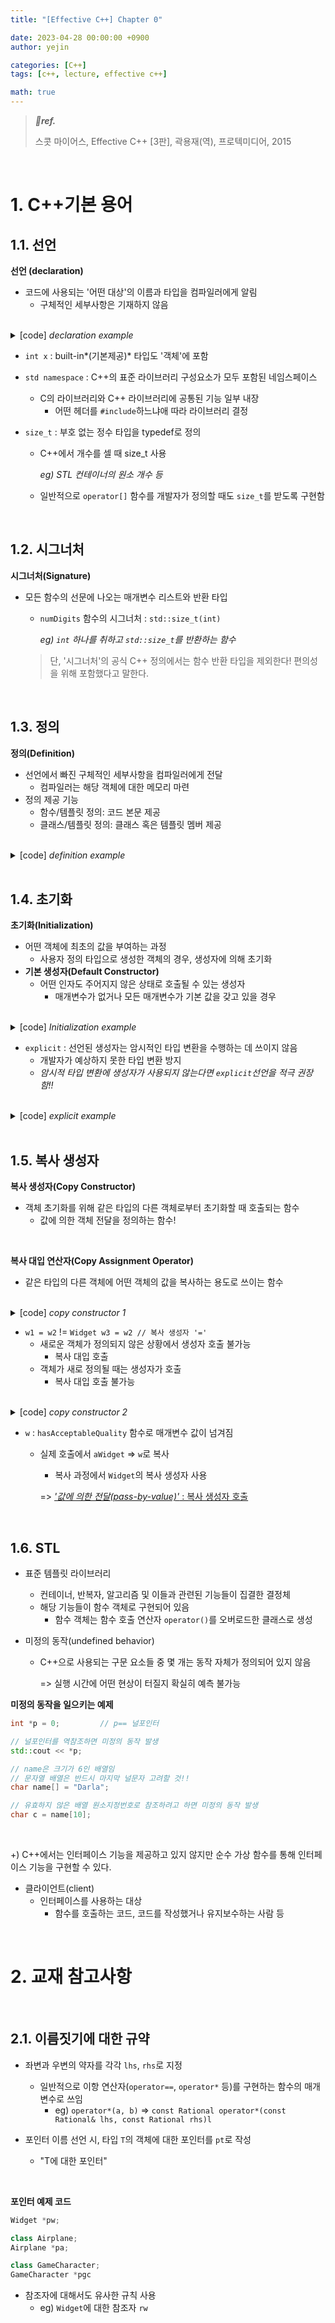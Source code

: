 ```yaml
---
title: "[Effective C++] Chapter 0"

date: 2023-04-28 00:00:00 +0900
author: yejin

categories: [C++]
tags: [c++, lecture, effective c++]

math: true
---
```



> ***💙ref.***
>
> 스콧 마이어스, Effective C++ \[3판], 곽용재(역), 프로텍미디어, 2015

<br>

# **1. C++기본 용어**



## **1.1. 선언**



**선언 (declaration)**

* 코드에 사용되는 '어떤 대상'의 이름과 타입을 컴파일러에게 알림
  * 구체적인 세부사항은 기재하지 않음

<br>

<details>
<summary>[code] <i>declaration example</i></summary>
<div markdown="1">

```c++
extern int x;	// 객체 선언
std::size_t numdigits(int number);	// 함수 선언

class Widget;	// 클래스 선언

template<typename T>	// 템플릿 선언
class GraphNode;
```

</div>
</details>


* `int x`  : built-in*(기본제공)* 타입도 '객체'에 포함

* `std namespace` : C++의 표준 라이브러리 구성요소가 모두 포함된 네임스페이스

  * C의 라이브러리와 C++ 라이브러리에 공통된 기능 일부 내장
    * 어떤 헤더를 `#include`하느냐애 따라 라이브러리 결정

* `size_t` : 부호 없는 정수 타입을 typedef로 정의

  * C++에서 개수를 셀 때 size_t 사용

    *eg) STL 컨테이너의 원소 개수 등*

  * 일반적으로 `operator[]` 함수를 개발자가 정의할 때도 `size_t`를 받도록 구현함

<br>

## **1.2. 시그너처**

**시그너처(Signature)**

* 모든 함수의 선문에 나오는 매개변수 리스트와 반환 타입

  * `numDigits` 함수의 시그너처 : `std::size_t(int)`

    *eg) `int` 하나를 취하고 `std::size_t`를 반환하는 함수*

  > 단, '시그너처'의 공식 C++ 정의에서는 함수 반환 타입을 제외한다! 편의성을 위해 포함했다고 말한다.

<br>

## **1.3. 정의**

**정의(Definition)**

* 선언에서 빠진 구체적인 세부사항을 컴파일러에게 전달
  * 컴파일러는 해당 객체에 대한 메모리 마련
* 정의 제공 기능
  * 함수/템플릿 정의: 코드 본문 제공
  * 클래스/템플릿 정의: 클래스 혹은 템플릿 멤버 제공

<br>

<details>
<summary>[code] <i>definition example</i></summary>
<div markdown="1">

```c++
int x;	// 객체 정의

std::size_t numDigits(int number)	// 함수 정의
{
    std::size_t digitSoFar = 1;
    
    while ((number/10) != 0) ++digitsSoFar;
    // 반환 값: 매개변수에 들어 있는 숫자 개수
    return digitsSoFar;
}

class Widget	// 클래스 정의
{
public:
    Widget();
    ~Widget();
    ...
};

template<typename T>	// 클래스 템플릿 정의
class GraphNode
{
public:
    GraphNode();
    ~GraphNode();
    ...
};
```

</div>
</details>

<br>

## **1.4. 초기화**

**초기화(Initialization)**

* 어떤 객체에 최초의 값을 부여하는 과정 
  * 사용자 정의 타입으로 생성한 객체의 경우, 생성자에 의해 초기화
* **기본 생성자(Default Constructor)**
  * 어떤 인자도 주어지지 않은 상태로 호출될 수 있는 생성자
    * 매개변수가 없거나 모든 매개변수가 기본 값을 갖고 있을 경우

<br>

<details>
<summary>[code] <i>Initialization example</i></summary>
<div markdown="1">

```c++
// 기본 생성자
class A
{
public:
	A();
};

// 기본 생성자
class B
{
public:
	explicit B(int x = 0, bool b = true);
}

// 기본 생성자x
class C
{
public:
	explicit C(int x);
}
```

</div>
</details>


* `explicit` : 선언된 생성자는 암시적인 타입 변환을 수행하는 데 쓰이지 않음
  * 개발자가 예상하지 못한 타입 변환 방지
  * *암시적 타입 변환에 생성자가 사용되지 않는다면 `explicit`선언을 적극 권장함!!*

<br>

<details>
<summary>[code] <i>explicit example</i></summary>
<div markdown="1">

```
1. void doSomething(B bObject);
2. B bObj1;
3. doSomething(bObj1);
4. B bObj2;
5. doSomething(28);
6. doSomething(B(28))
```

1. `B` 타입의 객체를 하나 받는 함수
2. `B` 타입의 객체
3. `B` 객체를 `doSomething`으로 넘김
4. `int`인자 28로부터 `B` 객체 생성
5. **에러!** `doSomething`은 `B`를 취해야 함(단순 `int` x)
6. `B` 클래스의 생성자로 `int`에서 `B`로 명시적 변환**(캐스팅)**

</div>
</details>

<br>

## **1.5. 복사 생성자**



**복사 생성자(Copy Constructor)**

* 객체 초기화를 위해 같은 타입의 다른 객체로부터 초기화할 때 호출되는 함수
    * 값에 의한 객체 전달을 정의하는 함수!

<br>

**복사 대입 연산자(Copy Assignment Operator)**

* 같은 타입의 다른 객체에 어떤 객체의 값을 복사하는 용도로 쓰이는 함수

<br>

<details>
<summary>[code] <i>copy constructor 1</i></summary>
<div markdown="1">

```c++
class Widget
{
public:
	Widget();	// 기본 생성자
	Widget(const Widget& rhs);	// 복사 생성자
	Widget& operator=(const Widget& rhs);	// 복사 대입 연산자
	...
};

Widget w1;	// 기본 생성자 호출
Widget w2(w1);	// 복사 생성자 호출
w1 = w2;	// 복사 대입 연산자 호출

Widget w3 = w2; // 복사 생성자 (!= 복사 대입 연산자)
```

</div>
</details>

*   `w1 = w2` != `Widget w3 = w2 // 복사 생성자 '='`
    *   새로운 객체가 정의되지 않은 상황에서 생성자 호출 불가능
        *   복사 대입 호출
    *   객체가 새로 정의될 때는 생성자가 호출
        *   복사 대입 호출 불가능

<br>

<details>
<summary>[code] <i>copy constructor 2</i></summary>
<div markdown="1">

```c++
bool hasAcceptableQuality(Widget w);
...
Widget aWidget;
if(hasAcceptableQuality(aWidget)) ...
```

</div>
</details>

*   `w` : `hasAcceptableQuality` 함수로 매개변수 값이 넘겨짐
    *   실제 호출에서 `aWidget` => `w`로 복사
    
        *   복사 과정에서 `Widget`의 복사 생성자 사용
    
        => <u>*'값에 의한 전달(pass-by-value)'* : 복사 생성자 호출</u>
    

<br>

## 1.6. STL



* 표준 템플릿 라이브러리

  * 컨테이너, 반복자, 알고리즘 및 이들과 관련된 기능들이 집결한 결정체
  * 해당 기능들이 함수 객체로 구현되어 있음
    * 함수 객체는 함수 호출 연산자 `operator()`를 오버로드한 클래스로 생성

* 미정의 동작(undefined behavior)

  * C++으로 사용되는 구문 요소들 중 몇 개는 동작 자체가 정의되어 있지 않음

    => 실행 시간에 어떤 현상이 터질지 확실히 예측 불가능

  

**미정의 동작을 일으키는 예제**

```c++
int *p = 0;			// p== 널포인터

// 널포인터를 역참조하면 미정의 동작 발생
std::cout << *p;

// name은 크기가 6인 배열임
// 문자열 배열은 반드시 마지막 널문자 고려할 것!!
char name[] = "Darla";

// 유효하지 않은 배열 원소지정번호로 참조하려고 하면 미정의 동작 발생
char c = name[10];

```

<br>

+) C++에서는 인터페이스 기능을 제공하고 있지 않지만 순수 가상 함수를 통해 인터페이스 기능을  구현할 수 있다.

* 클라이언트(client)
  * 인터페이스를 사용하는 대상
    * 함수를 호출하는 코드, 코드를 작성했거나 유지보수하는 사람 등

<br>

# 2. 교재 참고사항

<br>

## 2.1. 이름짓기에 대한 규약

* 좌변과 우변의 약자를 각각 `lhs`, `rhs`로 지정
  * 일반적으로 이항 연산자(`operator==`, `operator*` 등)를 구현하는 함수의 매개변수로 쓰임
    * eg) `operator*(a, b)` => `const Rational operator*(const Rational& lhs, const Rational rhs)l`

* 포인터 이름 선언 시, 타입 `T`의 객체에 대한 포인터를 `pt`로 작성
  * "T에 대한 포인터"

<br>

**포인터 예제 코드**

```c++
Widget *pw;

class Airplane;
Airplane *pa;

class GameCharacter;
GameCharacter *pgc
```

* 참조자에 대해서도 유사한 규칙 사용
  * eg) `Widget`에 대한 참조자 `rw`

<br>